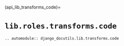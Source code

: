 (api_lib_transforms_code)=

# `lib.roles.transforms.code`

```{eval-rst}
.. automodule:: django_docutils.lib.transforms.code
```
